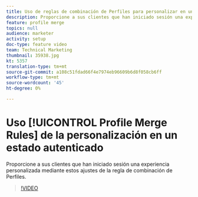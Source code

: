 ```yaml
---
title: Uso de reglas de combinación de Perfiles para personalizar en un estado autenticado
description: Proporcione a sus clientes que han iniciado sesión una experiencia personalizada mediante estos ajustes de la regla de combinación de Perfiles.
feature: profile merge
topics: null
audience: marketer
activity: setup
doc-type: feature video
team: Technical Marketing
thumbnail: 35938.jpg
kt: 5357
translation-type: tm+mt
source-git-commit: a108c51fdad66f4e7974eb96609b6d8f058cb6ff
workflow-type: tm+mt
source-wordcount: '45'
ht-degree: 0%

---
```



# Uso [!UICONTROL Profile Merge Rules] de la personalización en un estado autenticado

Proporcione a sus clientes que han iniciado sesión una experiencia personalizada mediante estos ajustes de la regla de combinación de Perfiles.

>[!VIDEO](https://video.tv.adobe.com/v/35938/?quality=12&learn=on)
